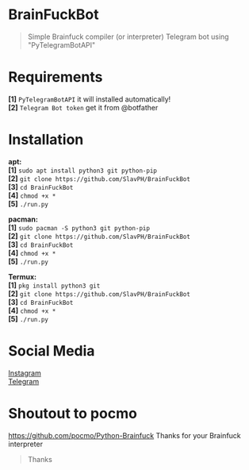 # BrainFuckBot
>Simple Brainfuck compiler (or interpreter) Telegram bot using "PyTelegramBotAPI" 

# Requirements              
**[1]** `PyTelegramBotAPI` it will installed automatically!                          
**[2]** `Telegram Bot token` get it from @botfather

# Installation                    
**apt:**                                  
**[1]** `sudo apt install python3 git python-pip`                               
**[2]** `git clone https://github.com/SlavPH/BrainFuckBot`                             
**[3]** `cd BrainFuckBot`               
**[4]** `chmod +x *`                  
**[5]** `./run.py`                                            

**pacman:**                             
**[1]** `sudo pacman -S python3 git python-pip`                               
**[2]** `git clone https://github.com/SlavPH/BrainFuckBot`                             
**[3]** `cd BrainFuckBot`               
**[4]** `chmod +x *`                  
**[5]** `./run.py`                                            
                            

**Termux:**                    
**[1]** `pkg install python3 git`                               
**[2]** `git clone https://github.com/SlavPH/BrainFuckBot`                             
**[3]** `cd BrainFuckBot`               
**[4]** `chmod +x *`                  
**[5]** `./run.py`                                        

# Social Media
[Instagram](https://instagram.com/theslavph)                                                 
[Telegram](https://telegram.me/slavph)                                     


# Shoutout to pocmo
https://github.com/pocmo/Python-Brainfuck 
Thanks for your Brainfuck interpreter

> Thanks 

